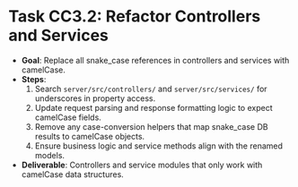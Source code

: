# Task CC3.2: Refactor Controllers and Services

- **Goal**: Replace all snake_case references in controllers and services with camelCase.
- **Steps**:
  1. Search `server/src/controllers/` and `server/src/services/` for underscores in property access.
  2. Update request parsing and response formatting logic to expect camelCase fields.
  3. Remove any case-conversion helpers that map snake_case DB results to camelCase objects.
  4. Ensure business logic and service methods align with the renamed models.
- **Deliverable**: Controllers and service modules that only work with camelCase data structures.
